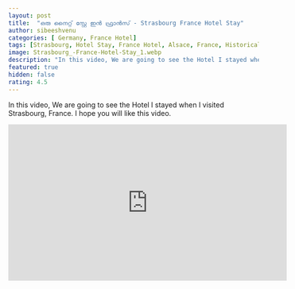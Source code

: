 ```yaml
---
layout: post
title:  "ഒരു നൈറ്റ് സ്റ്റേ ഇൻ ഫ്രാൻസ് - Strasbourg France Hotel Stay"
author: sibeeshvenu
categories: [ Germany, France Hotel]
tags: [Strasbourg, Hotel Stay, France Hotel, Alsace, France, Historical City in France, History France, Beautiful Nature, Malayalam, Sibeesh Passion, Njan Oru Malayali, ഞാൻ ഒരു മലയാളി, Germaniyile Nalukal, Germany, Malayali in Germany, Indians in Germany, Keralite in Germany, Malayalees in Germany, Malayali in France]
image: Strasbourg_-France-Hotel-Stay_1.webp
description: "In this video, We are going to see the Hotel I stayed when I visited Strasbourg, France. I hope you will like this video."
featured: true
hidden: false
rating: 4.5
---
```


In this video, We are going to see the Hotel I stayed when I visited Strasbourg, France. I hope you will like this video.

<iframe width="560" height="315" src="https://www.youtube.com/embed/HpUkAbMA-1U" frameborder="0" allow="accelerometer; autoplay; encrypted-media; gyroscope; picture-in-picture" allowfullscreen></iframe>

